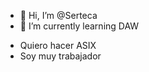 - 👋 Hi, I’m @Serteca
- 🌱 I’m currently learning DAW

<!---
Serteca/Serteca is a ✨ special ✨ repository because its `README.md` (this file) appears on your GitHub profile.
You can click the Preview link to take a look at your changes.
--->

-  Quiero hacer ASIX
- Soy muy trabajador
